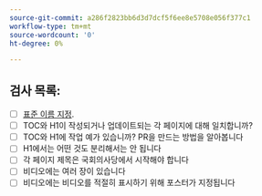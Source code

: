 ```yaml
---
source-git-commit: a286f2823bb6d3d7dcf5f6ee8e5708e056f377c1
workflow-type: tm+mt
source-wordcount: '0'
ht-degree: 0%

---
```

## 검사 목록:

<!--- Go over all the following points, and put an `x` in all the boxes that apply. -->
<!--- If you're unsure about any of these, don't hesitate to ask. We're here to help! -->

- [ ] [표준 이름 지정]([https://opensource.adobe.com/cla.html](https://wiki.corp.adobe.com/display/DMSArchitecture/Naming+Standards)).
- [ ] TOC와 H1이 작성되거나 업데이트되는 각 페이지에 대해 일치합니까?
- [ ] TOC와 H1에 작업 예가 있습니까? PR을 만드는 방법을 알아봅니다
- [ ] H1에서는 어떤 것도 분리해서는 안 됩니다
- [ ] 각 페이지 제목은 국회의사당에서 시작해야 합니다
- [ ] 비디오에는 여러 장이 있습니다
- [ ] 비디오에는 비디오를 적절히 표시하기 위해 포스터가 지정됩니다
